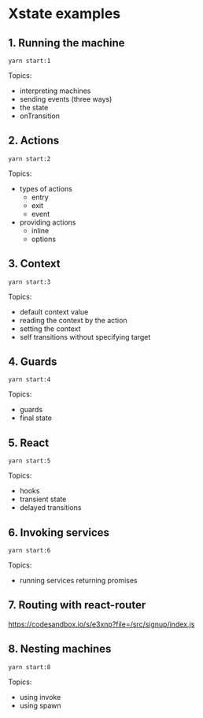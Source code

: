 # Xstate examples

## 1. Running the machine

```
yarn start:1
```

Topics:
- interpreting machines
- sending events (three ways)
- the state
- onTransition

## 2. Actions

```
yarn start:2
```

Topics:
- types of actions
  - entry
  - exit
  - event
- providing actions
  - inline
  - options

## 3. Context

```
yarn start:3
```

Topics:
- default context value
- reading the context by the action
- setting the context
- self transitions without specifying target

## 4. Guards

```
yarn start:4
```

Topics:
- guards
- final state

## 5. React

```
yarn start:5
```

Topics:
- hooks
- transient state
- delayed transitions

## 6. Invoking services

```
yarn start:6
```

Topics:
- running services returning promises

## 7. Routing with react-router

https://codesandbox.io/s/e3xnp?file=/src/signup/index.js

## 8. Nesting machines

```
yarn start:8
```

Topics:
- using invoke
- using spawn
